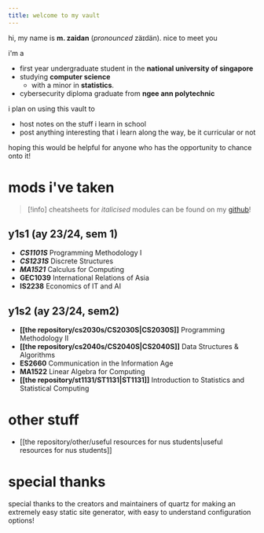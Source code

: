 ```yaml
---
title: welcome to my vault
---
```


hi, my name is **m. zaidan** (*pronounced* zäɪdän). nice to meet you

i'm a
- first year undergraduate student in the **national university of singapore** 
- studying **computer science**
	- with a minor in **statistics**.
- cybersecurity diploma graduate from **ngee ann polytechnic**

i plan on using this vault to
- host notes on the stuff i learn in school
- post anything interesting that i learn along the way, be it curricular or not

hoping this would be helpful for anyone who has the opportunity to chance onto it!

# mods i've taken

> [!info] cheatsheets for *italicised* modules can be found on my [github](https://github.com/zaidansani/zai-s-NUS-cheatsheet-stash)!
## y1s1 (ay 23/24, sem 1)

- **_CS1101S_** Programming Methodology I
- _**CS1231S**_ Discrete Structures
- **_MA1521_** Calculus for Computing
- **GEC1039** International Relations of Asia
- **IS2238** Economics of IT and AI
## y1s2 (ay 23/24, sem2)

- **[[the repository/cs2030s/CS2030S|CS2030S]]** Programming Methodology II
- **[[the repository/cs2040s/CS2040S|CS2040S]]** Data Structures & Algorithms
- **ES2660** Communication in the Information Age
- **MA1522** Linear Algebra for Computing
- **[[the repository/st1131/ST1131|ST1131]]** Introduction to Statistics and Statistical Computing

# other stuff

- [[the repository/other/useful resources for nus students|useful resources for nus students]]
# special thanks

special thanks to the creators and maintainers of quartz for making an extremely easy static site generator, with easy to understand configuration options!